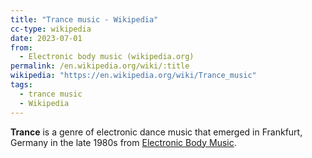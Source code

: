 ```yaml
---
title: "Trance music - Wikipedia"
cc-type: wikipedia
date: 2023-07-01
from:
  - Electronic body music (wikipedia.org)
permalink: /en.wikipedia.org/wiki/:title
wikipedia: "https://en.wikipedia.org/wiki/Trance_music"
tags:
  - trance music
  - Wikipedia
---
```

**Trance** is a genre of electronic dance music that emerged in Frankfurt, Germany in the late 1980s from [Electronic Body Music](/en.wikipedia.org/wiki/Electronic_body_music).